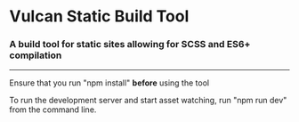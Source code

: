 # Vulcan Static Build Tool
### A build tool for static sites allowing for SCSS and ES6+ compilation

---

Ensure that you run "npm install" **before** using the tool

To run the development server and start asset watching, run "npm run dev" from the command line.

